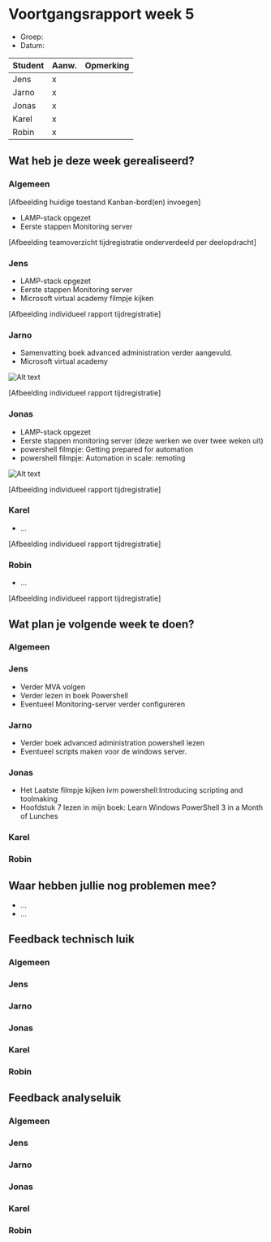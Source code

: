 # Voortgangsrapport week 5

* Groep:
* Datum:

| Student  | Aanw. | Opmerking |
| :---     | :---  | :---      |
| Jens |  x   |           |
| Jarno |   x   |           |
| Jonas |   x   |           |
| Karel |   x   |           |
| Robin |   x   |           |

## Wat heb je deze week gerealiseerd?

### Algemeen

[Afbeelding huidige toestand Kanban-bord(en) invoegen]

* LAMP-stack opgezet
* Eerste stappen Monitoring server

[Afbeelding teamoverzicht tijdregistratie onderverdeeld per deelopdracht]

### Jens

* LAMP-stack opgezet
* Eerste stappen Monitoring server
* Microsoft virtual academy filmpje kijken

[Afbeelding individueel rapport tijdregistratie]

### Jarno

* Samenvatting boek advanced administration verder aangevuld.
* Microsoft virtual academy

![Alt text](http://i.imgur.com/8xvFfR4.png)

[Afbeelding individueel rapport tijdregistratie]

### Jonas

* LAMP-stack opgezet
* Eerste stappen monitoring server (deze werken we over twee weken uit)
* powershell filmpje: Getting prepared for automation
* powershell filmpje: Automation in scale: remoting

![Alt text](http://i.imgur.com/F5kPazE.png)

[Afbeelding individueel rapport tijdregistratie]

### Karel

* ...

[Afbeelding individueel rapport tijdregistratie]

### Robin

* ...

[Afbeelding individueel rapport tijdregistratie]


## Wat plan je volgende week te doen?

### Algemeen
### Jens

* Verder MVA volgen
* Verder lezen in boek Powershell
* Eventueel Monitoring-server verder configureren

### Jarno
* Verder boek advanced administration powershell lezen
* Eventueel scripts maken voor de windows server.

### Jonas
* Het Laatste filmpje kijken ivm powershell:Introducing scripting and toolmaking
* Hoofdstuk 7 lezen in mijn boek: Learn Windows PowerShell 3 in a Month of Lunches

### Karel
### Robin


## Waar hebben jullie nog problemen mee?

* ...
* ...

## Feedback technisch luik

### Algemeen

### Jens
### Jarno
### Jonas
### Karel
### Robin

## Feedback analyseluik

### Algemeen

### Jens
### Jarno
### Jonas
### Karel
### Robin

